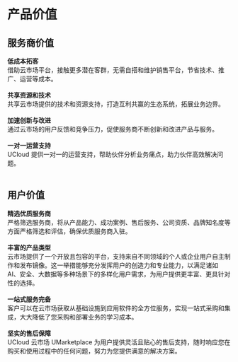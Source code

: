 <a name="tA5hl"></a>
# 产品价值
## 服务商价值
**低成本拓客**<br />借助云市场平台，接触更多潜在客群，无需自搭和维护销售平台，节省技术、推广、运营等成本。<br /><br />**共享资源和技术** <br />共享云市场提供的技术和资源支持，打造互利共赢的生态系统，拓展业务边界。<br /><br />**加速创新与改进** <br />通过云市场的用户反馈和竞争压力，促使服务商不断创新和改进产品与服务。<br /><br />**一对一运营支持** <br />UCloud 提供一对一的运营支持，帮助伙伴分析业务痛点，助力伙伴高效解决问题。<br /><br />
## 用户价值
**精选优质服务商**<br />严格筛选服务商，将从产品能力、成功案例、售后服务、公司资质、品牌知名度等方面严格筛选和评估，确保优质服务商入驻。<br /><br />**丰富的产品类型** <br />云市场提供了一个开放且包容的平台，支持来自不同领域的个人或企业用户自主制作和发布镜像。这一举措能够充分发挥用户的创造力和专业能力，以满足诸如 AI、安全、大数据等多种场景下的多样化用户需求，为用户提供更丰富、更具针对性的选择。<br /><br />**一站式服务完备** <br />客户可以在云市场获取从基础设施到应用软件的全方位服务，实现一站式采购和集成，大大降低了您采购和部署业务的学习成本。<br /><br />**坚实的售后保障** <br />UCloud 云市场 UMarketplace 为用户提供灵活且贴心的售后支持，随时响应您在购买和使用过程中的任何问题，努力为您提供满意的解决方案。<br /><br />


